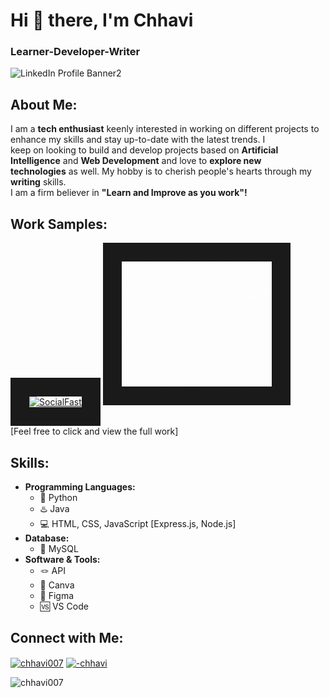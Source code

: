 # Hi 👋 there, I'm Chhavi
### Learner-Developer-Writer
![LinkedIn Profile Banner2](https://github.com/Chhavi007/chhavi007/assets/123095799/23e84e74-3cb5-400f-abf9-37bb82f297f1)

## About Me: 
I am a <b>tech enthusiast</b> keenly interested in working on different projects to enhance my skills and stay up-to-date with the latest trends.
I keep on looking to build and develop projects based on <b>Artificial Intelligence</b> and <b>Web Development</b> and love to <b>explore new technologies</b> as well. My hobby is to cherish people's hearts through my <b>writing</b> skills.<br>I am a firm believer in <b>"Learn and Improve as you work"!</b>
## Work Samples: 
<a href="https://github.com/Chhavi007/SocialFast" target="_blank"><img src="https://github.com/Chhavi007/chhavi007/blob/main/SocialFast_Gif.gif" alt="SocialFast" width="240" height="200" border="30" /></a>
<a href="https://github.com/Chhavi007/LiveWords" target="_blank"><img src="https://github.com/Chhavi007/chhavi007/blob/main/LiveWords_gif.gif" alt="LiveWords" width="240" height="200" border="30" /></a><br>
<a>[Feel free to click and view the full work]</a>
## Skills: 
- <b>Programming Languages:</b>
  - 🐍 Python
  - ♨️ Java
  - 💻 HTML, CSS, JavaScript [Express.js, Node.js]
- <b>Database:</b>
  - 🐬 MySQL
- <b>Software & Tools:</b>
  - 🪢 API
  - 🔶 Canva
  - 🔶 Figma
  - 🆚 VS Code

## Connect with Me:
<p align="left">
<a href="https://github.com/chhavi007" target="blank"><img align="center" src="https://cdn.jsdelivr.net/npm/simple-icons@3.0.1/icons/github.svg" alt="chhavi007" height="30" width="40" /></a>
<a href="https://linkedin.com/in/-chhavi" target="blank"><img align="center" src="https://raw.githubusercontent.com/rahuldkjain/github-profile-readme-generator/master/src/images/icons/Social/linked-in-alt.svg" alt="-chhavi" height="30" width="40" /></a>
</p>
<p align="left"> <img src="https://komarev.com/ghpvc/?username=chhavi007&label=Profile%20views&color=0e75b6&style=flat" alt="chhavi007" /> </p>
